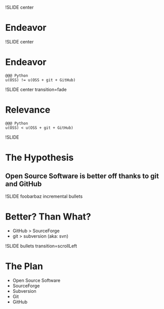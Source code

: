 !SLIDE center

# Endeavor #

!SLIDE center

# Endeavor #

    @@@ Python
    u(OSS) != u(OSS + git + GitHub)

!SLIDE center transition=fade

# Relevance #

    @@@ Python
    u(OSS) < u(OSS + git + GitHub)

!SLIDE

# The Hypothesis #

## **Open Source Software** is better off thanks to **git** and **GitHub** ##

!SLIDE foobarbaz incremental bullets

# Better? Than What? #

* GitHub > SourceForge
* git > subversion (aka: svn)

!SLIDE bullets transition=scrollLeft

# The Plan #

* Open Source Software
* SourceForge
* Subversion
* Git
* GitHub

